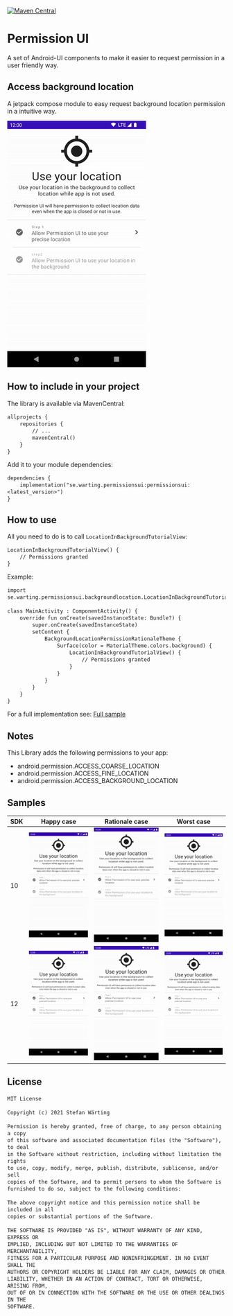 [![Maven Central](https://maven-badges.herokuapp.com/maven-central/se.warting.permissionsui/permissionsui/badge.png)](https://maven-badges.herokuapp.com/maven-central/se.warting.permissionsui/permissionsui)

# Permission UI

A set of Android-UI components to make it easier to request permission in a user friendly way.

## Access background location 
A jetpack compose module to easy request background location permission in a intuitive way.

![happy case gif](screenshot/sdk12_happy_case.gif)

## How to include in your project
The library is available via MavenCentral:
```
allprojects {
    repositories {
        // ...
        mavenCentral()
    }
}
```

Add it to your module dependencies:
```
dependencies {
    implementation("se.warting.permissionsui:permissionsui:<latest_version>")
}
```

## How to use
All you need to do is to call `LocationInBackgroundTutorialView`:
```
LocationInBackgroundTutorialView() {
    // Permissions granted 
}
```


Example:
```
import se.warting.permissionsui.backgroundlocation.LocationInBackgroundTutorialView

class MainActivity : ComponentActivity() {
    override fun onCreate(savedInstanceState: Bundle?) {
        super.onCreate(savedInstanceState)
        setContent {
            BackgroundLocationPermissionRationaleTheme {
                Surface(color = MaterialTheme.colors.background) {
                    LocationInBackgroundTutorialView() {
                        // Permissions granted 
                    }
                }
            }
        }
    }
}
```
For a full implementation see: [Full sample](app/src/main/java/se/warting/backgroundlocationpermissionrationale/MainActivity.kt)

## Notes
This Library adds the following permissions to your app: 
- android.permission.ACCESS_COARSE_LOCATION
- android.permission.ACCESS_FINE_LOCATION
- android.permission.ACCESS_BACKGROUND_LOCATION

## Samples
| SDK | Happy case | Rationale case | Worst case |
| --- | --- | --- | --- |
| 10 | ![happy case gif](screenshot/sdk10_happy_case.gif) | ![rationale case gif](screenshot/sdk10_rationale_case.gif) | ![worst case gif](screenshot/sdk10_worst_case.gif) |
| 12 | ![happy case gif](screenshot/sdk12_happy_case.gif) | ![rationale case gif](screenshot/sdk12_rationale_case.gif) | ![worst case gif](screenshot/sdk12_worst_case.gif) |

## License
```
MIT License

Copyright (c) 2021 Stefan Wärting

Permission is hereby granted, free of charge, to any person obtaining a copy
of this software and associated documentation files (the "Software"), to deal
in the Software without restriction, including without limitation the rights
to use, copy, modify, merge, publish, distribute, sublicense, and/or sell
copies of the Software, and to permit persons to whom the Software is
furnished to do so, subject to the following conditions:

The above copyright notice and this permission notice shall be included in all
copies or substantial portions of the Software.

THE SOFTWARE IS PROVIDED "AS IS", WITHOUT WARRANTY OF ANY KIND, EXPRESS OR
IMPLIED, INCLUDING BUT NOT LIMITED TO THE WARRANTIES OF MERCHANTABILITY,
FITNESS FOR A PARTICULAR PURPOSE AND NONINFRINGEMENT. IN NO EVENT SHALL THE
AUTHORS OR COPYRIGHT HOLDERS BE LIABLE FOR ANY CLAIM, DAMAGES OR OTHER
LIABILITY, WHETHER IN AN ACTION OF CONTRACT, TORT OR OTHERWISE, ARISING FROM,
OUT OF OR IN CONNECTION WITH THE SOFTWARE OR THE USE OR OTHER DEALINGS IN THE
SOFTWARE.
```